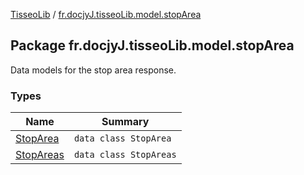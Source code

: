 [TisseoLib](../index.md) / [fr.docjyJ.tisseoLib.model.stopArea](./index.md)

## Package fr.docjyJ.tisseoLib.model.stopArea

Data models for the stop area response.

### Types

| Name | Summary |
|---|---|
| [StopArea](-stop-area/index.md) | `data class StopArea` |
| [StopAreas](-stop-areas/index.md) | `data class StopAreas` |
